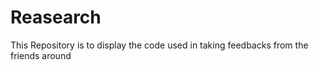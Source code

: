 Reasearch
=========

This Repository is to display the code used in taking feedbacks from the friends around
